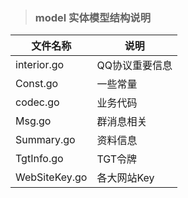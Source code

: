 > ### model 实体模型结构说明


| 文件名称    | 说明           |
| ------------- | ---------------- |
| interior.go | QQ协议重要信息 |
| Const.go | 一些常量 |
| codec.go    | 业务代码       |
| Msg.go      | 群消息相关     |
| Summary.go  | 资料信息       |
| TgtInfo.go  | TGT令牌        |
| WebSiteKey.go | 各大网站Key |

